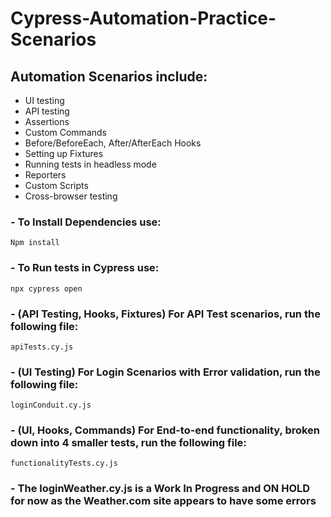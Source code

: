 # Cypress-Automation-Practice-Scenarios
## Automation Scenarios include:
- UI testing
- API testing
- Assertions
- Custom Commands
- Before/BeforeEach, After/AfterEach Hooks
- Setting up Fixtures
- Running tests in headless mode
- Reporters
- Custom Scripts
- Cross-browser testing

### - To Install Dependencies use:

`Npm install`

### - To Run tests in Cypress use:

`npx cypress open`

### - (API Testing, Hooks, Fixtures) For API Test scenarios, run the following file:

`apiTests.cy.js`

### - (UI Testing) For Login Scenarios with Error validation, run the following file:

`loginConduit.cy.js`

### - (UI, Hooks, Commands) For End-to-end functionality, broken down into 4 smaller tests, run the following file:

`functionalityTests.cy.js`

### - The loginWeather.cy.js is a Work In Progress and ON HOLD for now as the Weather.com site appears to have some errors
